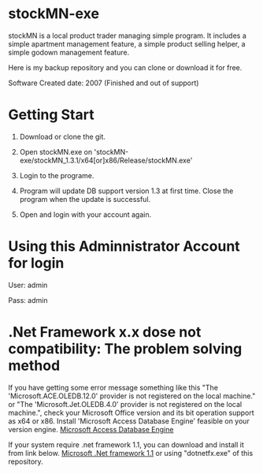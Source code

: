 stockMN-exe
===========

stockMN is a local product trader managing simple program. It includes a simple apartment management feature, a simple product selling helper, a simple godown management feature.

Here is my backup repository and you can clone or download it for free. 

Software Created date: 2007 (Finished and out of support)

Getting Start
=========

1. Download or clone the git.

2. Open stockMN.exe on 'stockMN-exe/stockMN_1.3.1/x64[or]x86/Release/stockMN.exe'

3. Login to the programe.

4. Program will update DB support version 1.3 at first time. Close the program when the update is successful.

5. Open and login with your account again.


Using this Adminnistrator Account for login
===========================================

User: admin

Pass: admin

.Net Framework x.x dose not compatibility: The problem solving method
==================================================
If you have getting some error message something like this "The 'Microsoft.ACE.OLEDB.12.0' provider is not registered on the local machine." or "The 'Microsoft.Jet.OLEDB.4.0' provider is not registered on the local machine.", check your Microsoft Office version and its bit operation support as x64 or x86. Install 'Microsoft Access Database Engine' feasible on your version engine. [Microsoft Access Database Engine](http://www.microsoft.com/en-us/search/DownloadResults.aspx?q=Microsoft%20Access%20Database%20Engine)

If your system require .net framework 1.1, you can download and install it from link below.
[Microsoft .Net framework 1.1](http://www.microsoft.com/en-us/download/confirmation.aspx?id=26)
or using "dotnetfx.exe" of this repository.
